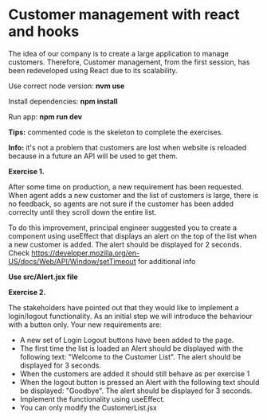 # **Customer management with react and hooks**

The idea of our company is to create a large application to manage customers. Therefore, Customer management, from the first session, has been redeveloped using React due to its scalability.

Use correct node version: **nvm use**

Install dependencies: **npm install**

Run app: **npm run dev**

**Tips:** commented code is the skeleton to complete the exercises.

**Info:** it's not a problem that customers are lost when website is reloaded because in a future an API will be used to get them.

**Exercise 1.**

After some time on production, a new requirement has been requested. When agent adds a new customer and the list of customers is large, there is no feedback, so agents are not sure if the customer has been added correclty until they scroll down the entire list.

To do this improvement, principal engineer suggested you to create a component using useEffect that displays an alert on the top of the list when a new customer is added. The alert should be displayed for 2 seconds.
Check https://developer.mozilla.org/en-US/docs/Web/API/Window/setTimeout for additional info

**Use src/Alert.jsx file**

**Exercise 2.**

The stakeholders have pointed out that they would like to implement a login/logout functionality. As an initial step we will introduce the behaviour with a button only.
Your new requirements are:

- A new set of Login Logout buttons have been added to the page.
- The first time the list is loaded an Alert should be displayed with the following text: "Welcome to the Customer List". The alert should be displayed for 3 seconds.
- When the customers are added it should still behave as per exercise 1
- When the logout button is pressed an Alert with the following text should be displayed: "Goodbye". The alert should be displayed for 3 seconds.
- Implement the functionality using useEffect.
- You can only modify the CustomerList.jsx

